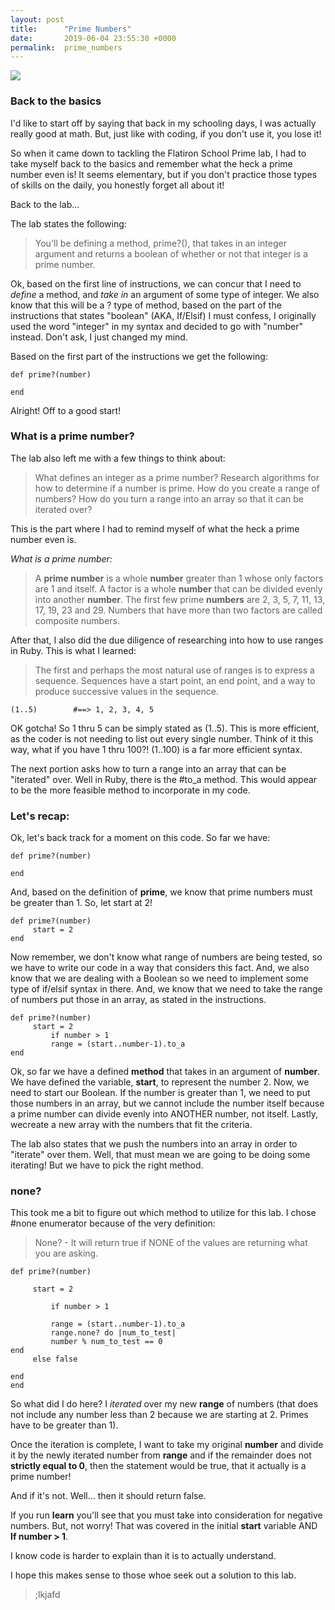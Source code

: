 ```yaml
---
layout: post
title:      "Prime Numbers"
date:       2019-06-04 23:55:30 +0000
permalink:  prime_numbers
---
```


![]( http://res.cloudinary.com/tracyr/image/upload/c_scale,w_960/v1559688697/tracy-reuther-numbers_pjszkg.jpg)

### Back to the basics

I'd like to start off by saying that back in my schooling days, I was actually really good at math. But, just like with coding, if you don't use it, you lose it!

So when it came down to tackling the Flatiron School Prime lab, I had to take myself back to the basics and remember what the heck a prime number even is! It seems elementary, but if you don't practice those types of skills on the daily, you honestly forget all about it!


Back to the lab...

The lab states the following:

> You'll be defining a method, prime?(), that takes in an integer argument and returns a boolean of whether or not that integer is a prime number.

Ok, based on the first line of instructions, we can concur that I need to *define* a method, and *take in* an argument of some type of integer. We also know that this will be a ? type of method, based on the part of the instructions that states "boolean" (AKA, If/Elsif) I must confess, I originally used the word "integer" in my syntax and decided to go with "number" instead.  Don't ask, I just changed my mind.

Based on the first part of the instructions we get the following:

```
def prime?(number)

end
```

Alright! Off to a good start!

### What is a prime number?

The lab also left me with a few things to think about:

> What defines an integer as a prime number? Research algorithms for how to determine if a number is prime.
How do you create a range of numbers? How do you turn a range into an array so that it can be iterated over?

This is the part where I had to remind myself of what the heck a prime number even is.

*What is a prime number:*

> A **prime number** is a whole **number** greater than 1 whose only factors are 1 and itself. A factor is a whole **number** that can be divided evenly into another **number**. The first few prime **numbers** are 2, 3, 5, 7, 11, 13, 17, 19, 23 and 29. Numbers that have more than two factors are called composite numbers.

After that, I also did the due diligence of researching into how to use ranges in Ruby.
This is what I learned:

> The first and perhaps the most natural use of ranges is to express a sequence. Sequences have a start point, an end point, and a way to produce successive values in the sequence.

```
(1..5)        #==> 1, 2, 3, 4, 5
```

OK gotcha! So 1 thru 5 can be simply stated as (1..5). This is more efficient, as the coder is not needing to list out every single number. Think of it this way, what if you have 1 thru 100?! (1..100) is a far more efficient syntax.

The next portion asks how to turn a range into an array that can be "iterated" over. Well in Ruby, there is the #to_a method. This would appear to be the more feasible method to incorporate in my code.

### Let's recap:

Ok, let's back track for a moment on this code. So far we have:

```
def prime?(number)

end
```

And, based on the definition of **prime**, we know that prime numbers must be greater than 1. So, let start at 2!

```
def prime?(number)
     start = 2
end
```

Now remember, we don't know what range of numbers are being tested, so we have to write our code in a way that considers this fact. And, we also know that we are dealing with a Boolean so we need to implement some type of if/elsif syntax in there. And, we know that we need to take the range of numbers put those in an array, as stated in the instructions.

```
def prime?(number)
     start = 2
		 if number > 1
		 range = (start..number-1).to_a
end
```

Ok, so far we have a defined **method** that takes in an argument of **number**. We have defined the variable, **start**, to represent the number 2. Now, we need to start our Boolean. If the number is greater than 1, we need to put those numbers in an array, but we cannot include the number itself because a prime number can divide evenly into ANOTHER number, not itself. Lastly, wecreate a new array with the numbers that fit the criteria.

The lab also states that we push the numbers into an array in order to "iterate" over them. Well, that must mean we are going to be doing some iterating! But we have to pick the right method.

### none?

This took me a bit to figure out which method to utilize for this lab. I chose #none enumerator because of the very definition:

> None? - It will return true if NONE of the values are returning what you are asking.

```
def prime?(number)

     start = 2
		 
		 if number > 1
		 
		 range = (start..number-1).to_a
		 range.none? do |num_to_test|
		 number % num_to_test == 0
end
     else false
		 
end
end
```

So what did I do here? I *iterated* over my new **range** of numbers (that does not include any number less than 2 because we are starting at 2. Primes have to be greater than 1).

Once the iteration is complete, I want to take my original **number** and divide it by the newly iterated number from **range** and if the remainder does not **strictly equal to 0**, then the statement would be true, that it actually is a prime number!

And if it's not. Well... then it should return false.

If you run **learn** you'll see that you must take into consideration for negative numbers. But, not worry! That was covered in the initial **start** variable AND **If number > 1**.

I know code is harder to explain than it is  to actually understand.

I hope this makes sense to those whoe seek out a solution to this lab.

> ;lkjafd
